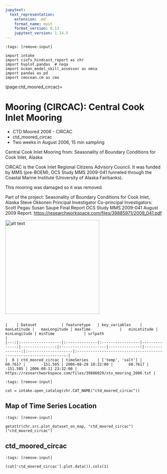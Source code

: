 ```yaml
---
jupytext:
  text_representation:
    extension: .md
    format_name: myst
    format_version: 0.13
    jupytext_version: 1.14.5
---
```


```{code-cell}
:tags: [remove-input]

import intake
import ciofs_hindcast_report as chr
import hvplot.pandas  # noqa
import ocean_model_skill_assessor as omsa
import pandas as pd
import cmocean.cm as cmo
```

(page:ctd_moored_circac)=
# Mooring (CIRCAC): Central Cook Inlet Mooring

* CTD Moored 2006 - CIRCAC
* ctd_moored_circac
* Two weeks in August 2006, 15 min sampling

Central Cook Inlet Mooring from: Seasonality of Boundary Conditions for Cook Inlet, Alaska

CIRCAC is the Cook Inlet Regional Citizens Advisory Council. It was funded by MMS (pre-BOEM), OCS Study MMS 2009-041 funneled through the Coastal Marine Institute (University of Alaska Fairbanks).

This mooring was damaged so it was removed.

Part of the project:
Seasonality of Boundary Conditions for Cook Inlet, Alaska
Steve Okkonen Principal Investigator
Co-principal Investigators: Scott Pegau Susan Saupe
Final Report
OCS Study MMS 2009-041
August 2009
Report: https://researchworkspace.com/files/39885971/2009_041.pdf

<img src="https://user-images.githubusercontent.com/3487237/233167915-c0b2b0e1-151e-4cef-a647-e6311345dbf9.jpg" alt="alt text" width="300"/>





```{dropdown} Dataset metadata

|    | Dataset           | featuretype   | key_variables    |   maxLatitude |   maxLongitude | maxTime             |   minLatitude |   minLongitude | minTime             | urlpath                                                           |
|---:|:------------------|:--------------|:-----------------|--------------:|---------------:|:--------------------|--------------:|---------------:|:--------------------|:------------------------------------------------------------------|
|  0 | ctd_moored_circac | timeSeries    | ['temp', 'salt'] |       60.7617 |       -151.505 | 2006-08-28 18:32:00 |       60.7617 |       -151.505 | 2006-08-11 23:32:00 | https://researchworkspace.com/files/39886029/xto_mooring_2006.txt |

```



```{code-cell}
:tags: [remove-input]

cat = intake.open_catalog(chr.CAT_NAME("ctd_moored_circac"))
```

## Map of Time Series Location
    

```{code-cell}
:tags: [remove-input]

getattr(chr.src.plot_dataset_on_map, "ctd_moored_circac")("ctd_moored_circac")
```

## ctd_moored_circac
        

```{code-cell}
:tags: [remove-input]

(cat['ctd_moored_circac'].plot.data()).cols(1)
```
